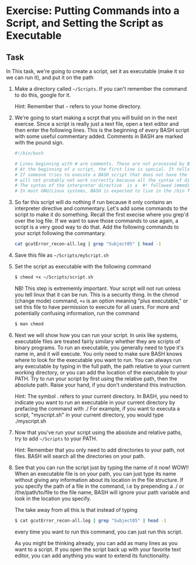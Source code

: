 # Exercise: Putting Commands into a Script, and Setting the Script as Executable

## Task

In This task, we're going to create a script, set it as executable (make it so we can run it), and put it on the path

1. Make a directory called `~/Scripts`. If you can't remember the command to do this, google for it.

   Hint: Remember that `~` refers to your home directory.
   
2. We're going to start making a scrpt that you will build on in the next exercse. Since a script is really just a text file, 
open a text editor and then enter the following lines. This is the beginning of every BASH script with some useful commentary added. Comments in BASH are marked with the pound sign. 

    ```bash
    #!/bin/bash
    
    # Lines beginning with # are comments. These are not processed by BASH, except in one special case. 
    # At the beginning of a script, the first line is special. It tells Linux what interpreter to use, and is called the interpreter directive. 
    # If someone tries to execute a BASH script that does not have the #!/bin/bash line, and they are in a non-BASH shell, then the script
    # will not probably not work correctly because all the syntax of different shell languages is different. has different.
    # The syntax of the interpreter directive  is a  #! followed immediately by the absolute path of the interpreter you'd like to use.
    # In most GNU/Linux systems, BASH is expected to live in the /bin folder, so it's full path is normally /bin/bash. To find the full path of a program that is already on your path, run the command
    ```

3. So far this script will do nothing if run because it only contains an interpreter directive and commentary. Let's add some commands to the script to make it do something. Recall the first execise where you grep'd over the log file. If we want to save those commands to use again, a script is a very good way to do that. Add the following commands to your script following the commantary.

    ```bash
    cat gcutError_recon-all.log | grep "Subject05" | head -1
    ```

4.  Save this file as `~/Scripts/myScript.sh`

5. Set the script as executable with the following command

    ```bash
    $ chmod +x ~/Scripts/script.sh
    ```

   NB! This step is extrememly important. Your script will not run unless you tell linux that it can be run. This is a security thing. In the chmod (change mode) command, `+x` is an option meaning "plus executable," or set this file to have permission to execute for all users. For more and potentially confusing information, run the command 

    ```bash
    $ man chmod
    ```
    
6. Next we will show how you can run your script. In unix like systems, executable files are treated fairly similary whether they are scripts of binary programs. To run an executable, you generally need to type it's name in, and it will execute. You only need to make sure BASH knows where to look for the executable you want to run. You can always run any executable by typing in the full path, the path relative to your current working directory, or you can add the location of the executable to your PATH. Try to run your script by first using the relative path, then the absolute path. Raise your hand, if you don't understand this instruction. 

   Hint: The symbol . refers to your current directory. In BASH, you need to indicate you want to run an executable in your current directory by prefacing the command with ./ For example, if you want to executa a script, "myscript.sh" in your current directory, you would type ./myscript.sh

7. Now that you've run your script using the absolute and relative paths, try to add `~/Scripts` to your PATH.

   Hint: Remember that you only need to add directories to your path, not files. BASH will search all the directories on your path.

8. See that you can run the script just by typing the name of it now! WOW!! When an executable file is on your path, you can just type its name without giving any information about its location in the file structure. If you specify the path of a file in the command, i.e by prepending a ./ or /the/path/to/file to the file name, BASH will ignore your path variable and look in the location you specify.  

    The take away from all this is that instead of typing 

    ```bash
    $ cat gcutError_recon-all.log | grep "Subject05" | head -1
    ```

    every time you want to run this command, you can just run this script.
    
    As you might be thinking already, you can add as many lines as you want to a script. If you open the script back up with your favorite text editor, you can add anything you want to extend its functionality.
